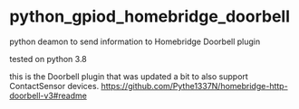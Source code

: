# python_gpiod_homebridge_doorbell
python deamon to send information to Homebridge Doorbell plugin

tested on python 3.8

this is the Doorbell plugin that was updated a bit to also support ContactSensor devices.
https://github.com/Pythe1337N/homebridge-http-doorbell-v3#readme
